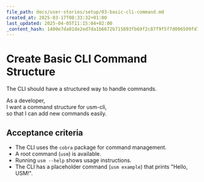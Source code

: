 ```yaml
---
file_path: docs/user-stories/setup/03-basic-cli-command.md
created_at: 2025-03-17T08:33:32+01:00
last_updated: 2025-04-05T11:15:04+02:00
_content_hash: 1400e7da01de2ed7da1b6672b715893fb69f2c87f9f5f7d096509fd72b83be60
---
```


# Create Basic CLI Command Structure
The CLI should have a structured way to handle commands.

As a developer,  
I want a command structure for usm-cli,  
so that I can add new commands easily.

## Acceptance criteria

- The CLI uses the `cobra` package for command management.
- A root command (`usm`) is available.
- Running `usm --help` shows usage instructions.
- The CLI has a placeholder command (`usm example`) that prints "Hello, USM!".